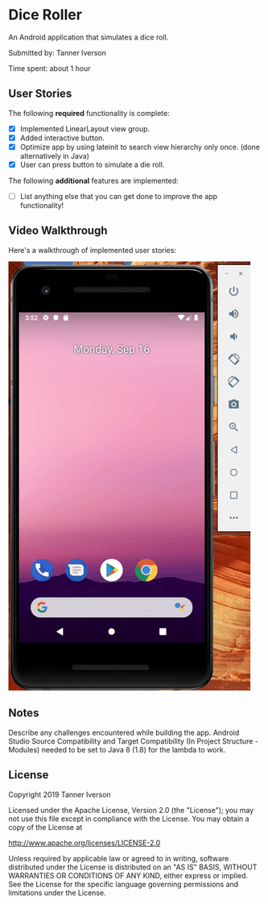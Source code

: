 # Dice Roller

An Android application that simulates a dice roll.

Submitted by: Tanner Iverson

Time spent: about 1 hour

## User Stories

The following **required** functionality is complete:

* [X] Implemented LinearLayout view group.
* [X] Added interactive button.
* [X] Optimize app by using lateinit to search view hierarchy only once. (done alternatively in Java)
* [X] User can press button to simulate a die roll.

The following **additional** features are implemented:

* [ ] List anything else that you can get done to improve the app functionality!

## Video Walkthrough 

Here's a walkthrough of implemented user stories:

<img src='dice_roller_demo.gif' title='DiceRoller animated demo' alt='DiceRoller demo' />

## Notes

Describe any challenges encountered while building the app.
Android Studio Source Compatibility and Target Compatibility (In Project Structure - Modules) needed to
be set to Java 8 (1.8) for the lambda to work.

## License

Copyright 2019 Tanner Iverson

Licensed under the Apache License, Version 2.0 (the "License");
you may not use this file except in compliance with the License.
You may obtain a copy of the License at

http://www.apache.org/licenses/LICENSE-2.0

Unless required by applicable law or agreed to in writing, software
distributed under the License is distributed on an "AS IS" BASIS,
WITHOUT WARRANTIES OR CONDITIONS OF ANY KIND, either express or implied.
See the License for the specific language governing permissions and
limitations under the License.
